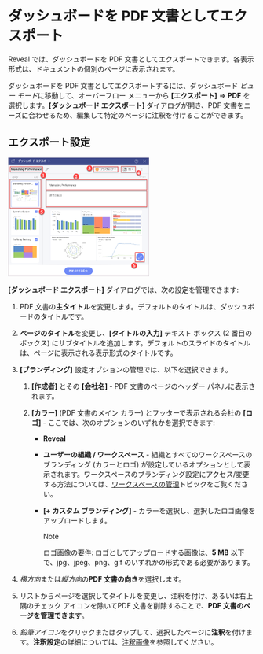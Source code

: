# ダッシュボードを PDF 文書としてエクスポート

Reveal では、ダッシュボードを PDF 文書としてエクスポートできます。各表示形式は、ドキュメントの個別のページに表示されます。

ダッシュボードを PDF 文書としてエクスポートするには、ダッシュボード *ビュー モード*に移動して、オーバーフロー メニューから **[エクスポート]** ⇒ **PDF** を選択します。**[ダッシュボード エクスポート]** ダイアログが開き、PDF 文書をニーズに合わせるため、編集して特定のページに注釈を付けることができます。

## エクスポート設定

<img src="images/export-pdf-options.png" alt="Settings for PDF document in the Export Dashboard menu" class="responsive-img" width="57%"/>


**[ダッシュボード エクスポート]** ダイアログでは、次の設定を管理できます:

1.  PDF 文書の**主タイトル**を変更します。デフォルトのタイトルは、ダッシュボードのタイトルです。

2.  **ページのタイトル**を変更し、**[タイトルの入力]** テキスト ボックス (2 番目のボックス) にサブタイトルを追加します。デフォルトのスライドのタイトルは、ページに表示される表示形式のタイトルです。

3.  **[ブランディング]** 設定オプションの管理では、以下を選択できます。

    1.  **[作成者]** とその **[会社名]** - PDF 文書のページのヘッダー パネルに表示されます。

    2.  **[カラー]** (PDF 文書のメイン カラー) とフッターで表示される会社の **[ロゴ]** - ここでは、次のオプションのいずれかを選択できます:

        - **Reveal**

        - **ユーザーの組織 / ワークスペース** - 組織とすべてのワークスペースのブランディング (カラーとロゴ) が設定しているオプションとして表示されます。ワークスペースのブランディング設定にアクセス/変更する方法については、[ワークスペースの管理](~/jp/workspaces/managing-your-workspace.md)トピックをご覧ください。

        - **[+ カスタム ブランディング]** - カラーを選択し、選択したロゴ画像をアップロードします。

            >[!NOTE] 
            >ロゴ画像の要件: ロゴとしてアップロードする画像は、**5 MB** 以下で、jpg、jpeg、png、gif のいずれかの形式である必要があります。

4.  *横方向*または*縦方向*の**PDF 文書の向き**を選択します。

5.  リストからページを選択してタイトルを変更し、注釈を付け、あるいは右上隅のチェック アイコンを除いてPDF 文書を削除することで、**PDF 文書のページを管理できます**。

6.  *鉛筆アイコン*をクリックまたはタップして、選択したページに**注釈**を付けます。**注釈設定**の詳細については、[注釈画像](export-as-images.html#annotating)を参照してください。
